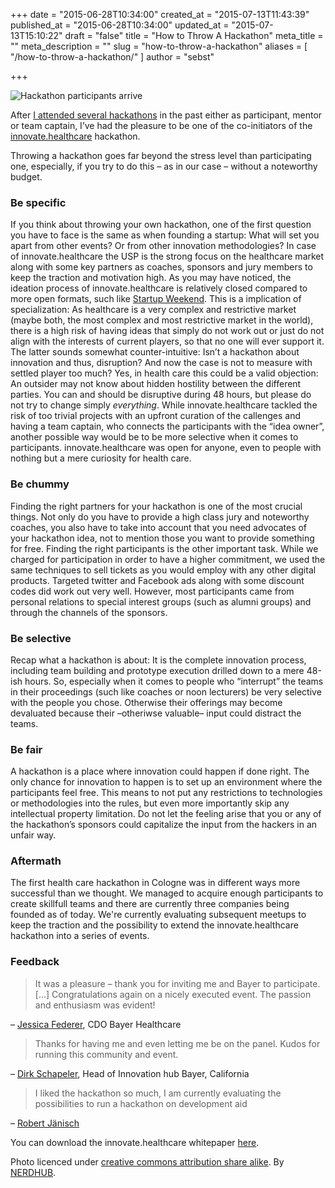 +++
date = "2015-06-28T10:34:00"
created_at = "2015-07-13T11:43:39"
published_at = "2015-06-28T10:34:00"
updated_at = "2015-07-13T15:10:22"
draft = "false"
title = "How to Throw A Hackathon"
meta_title = ""
meta_description = ""
slug = "how-to-throw-a-hackathon"
aliases = [ "/how-to-throw-a-hackathon/" ]
author = "sebst"

+++

![Hackathon participants arrive](/content/images/2015/07/IMG_6428.JPG)

After [I attended several hackathons](/how-to-win-a-hackathon/) in the past either as participant, mentor or team captain, I’ve had the pleasure to be one of the co-initiators of the [innovate.healthcare](https://innovate.healthcare) hackathon.

Throwing a hackathon goes far beyond the stress level than participating one, especially, if you try to do this – as in our case – without a noteworthy budget. 

### Be specific

If you think about throwing your own hackathon, one of the first question you have to face is the same as when founding a startup: What will set you apart from other events? Or from other innovation methodologies?
In case of innovate.healthcare the USP is the strong focus on the healthcare market along with some key partners as coaches, sponsors and jury members to keep the traction and motivation high.
As you may have noticed, the ideation process of innovate.healthcare is relatively closed compared to more open formats, such like [Startup Weekend](http://startupweekend.org/).
This is a implication of specialization: As healthcare is a very complex and restrictive market (maybe both, the most complex and most restrictive market in the world), there is a high risk of having ideas that simply do not work out or just do not align with the interests of current players, so that no one will ever support it. The latter sounds somewhat counter-intuitive: Isn’t a hackathon about innovation and thus, disruption? And now the case is not to measure with settled player too much? Yes, in health care this could be a valid objection: An outsider may not know about hidden hostility between the different parties. You can and should be disruptive during 48 hours, but please do not try to change simply *everything*.
While innovate.healthcare tackled the risk of too trivial projects with an upfront curation of the callenges and having a team captain, who connects the participants with the “idea owner”, another possible way would be to be more selective when it comes to participants. innovate.healthcare was open for anyone, even to people with nothing but a mere curiosity for health care.

### Be chummy

Finding the right partners for your hackathon is one of the most crucial things. Not only do you have to provide a high class jury and noteworthy coaches, you also have to take into account that you need advocates of your hackathon idea, not to mention those you want to provide something for free.
Finding the right participants is the other important task. While we charged for participation in order to have a higher commitment, we used the same techniques to sell tickets as you would employ with any other digital products. Targeted twitter and Facebook ads along with some discount codes did work out very well. 
However, most participants came from personal relations to special interest groups (such as alumni groups) and through the channels of the sponsors. 


### Be selective

Recap what a hackathon is about: It is the complete innovation process, including team building and prototype execution drilled down to a mere 48-ish hours. So, especially when it comes to people who “interrupt” the teams in their proceedings (such like coaches or noon lecturers) be very selective with the people you chose. Otherwise their offerings may become devaluated because their –otheriwse valuable– input could distract the teams.

### Be fair

A hackathon is a place where innovation could happen if done right. The only chance for innovation to happen is to set up an environment where the participants feel free. This means to not put any restrictions to technologies or methodologies into the rules, but even more importantly skip any intellectual property limitation. Do not let the feeling arise that you or any of the hackathon’s sponsors could capitalize the input from the hackers in an unfair way.


### Aftermath

The first health care hackathon in Cologne was in different ways more successful than we thought. We managed to acquire enough participants to create skillfull teams and there are currently three companies being founded as of today.
We're currently evaluating subsequent meetups to keep the traction and the possibility to extend the innovate.healthcare hackathon into a series of events.


### Feedback

> It was a pleasure – thank you for inviting me and Bayer to participate. […] Congratulations again on a nicely executed event. The passion and enthusiasm was evident!

– [Jessica Federer](https://twitter.com/jjfeds), CDO Bayer Healthcare

> Thanks for having me and even letting me be on the panel. Kudos for running this community and event.

– [Dirk Schapeler](https://twitter.com/dhealthinno), Head of Innovation hub Bayer, California

> I liked the hackathon so much, I am currently evaluating the possibilities to run a hackathon on development aid

– [Robert Jänisch](http://deskfactory.de/)



You can download the innovate.healthcare whitepaper [here](http://onvaleo.com/innovatehealthcare-whitepaper.pdf).

Photo licenced under [creative commons attribution share alike](http://creativecommons.org/licenses/by-sa/4.0/). By [NERDHUB](http://nerdhub.de).
